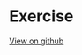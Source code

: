 # Exercise

[View on github](https://github.com/sumanth-tp/python-data-science/blob/main/07-Pandas-Built-in-Data-Viz/03-Pandas%20Data%20Visualization%20Exercise%20-%20Solutions.ipynb)
